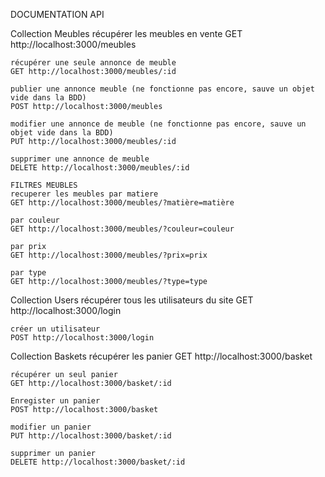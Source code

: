 DOCUMENTATION API

Collection Meubles
    récupérer les meubles en vente
    GET http://localhost:3000/meubles

    récupérer une seule annonce de meuble
    GET http://localhost:3000/meubles/:id

    publier une annonce meuble (ne fonctionne pas encore, sauve un objet vide dans la BDD)
    POST http://localhost:3000/meubles

    modifier une annonce de meuble (ne fonctionne pas encore, sauve un objet vide dans la BDD)
    PUT http://localhost:3000/meubles/:id

    supprimer une annonce de meuble
    DELETE http://localhost:3000/meubles/:id

    FILTRES MEUBLES
    recuperer les meubles par matiere
    GET http://localhost:3000/meubles/?matière=matière

    par couleur
    GET http://localhost:3000/meubles/?couleur=couleur

    par prix
    GET http://localhost:3000/meubles/?prix=prix

    par type
    GET http://localhost:3000/meubles/?type=type



Collection Users
    récupérer tous les utilisateurs du site
    GET http://localhost:3000/login

    créer un utilisateur 
    POST http://localhost:3000/login

Collection Baskets
    récupérer les panier
    GET http://localhost:3000/basket

    récupérer un seul panier
    GET http://localhost:3000/basket/:id

    Enregister un panier 
    POST http://localhost:3000/basket

    modifier un panier 
    PUT http://localhost:3000/basket/:id

    supprimer un panier
    DELETE http://localhost:3000/basket/:id

